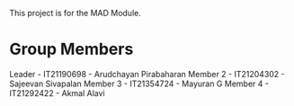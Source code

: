 This project is for the MAD Module.
# Group Members
Leader - IT21190698 - Arudchayan Pirabaharan
Member 2 - IT21204302 - Sajeevan Sivapalan
Member 3 - IT21354724 - Mayuran G
Member 4 - IT21292422 - Akmal Alavi
